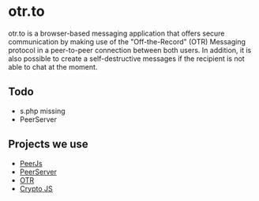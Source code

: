 # otr.to
otr.to is a browser-based messaging application that offers secure communication by making use of the "Off-the-Record" (OTR) Messaging protocol in a peer-to-peer connection between both users.
In addition, it is also possible to create a self-destructive messages if the recipient is not able to chat at the moment.

## Todo
- s.php missing
- PeerServer

## Projects we use
- [PeerJs](https://github.com/peers/peerjs)
- [PeerServer](https://github.com/peers/peerjs-server)
- [OTR](https://github.com/arlolra/otr)
- [Crypto JS](https://code.google.com/p/crypto-js/)
